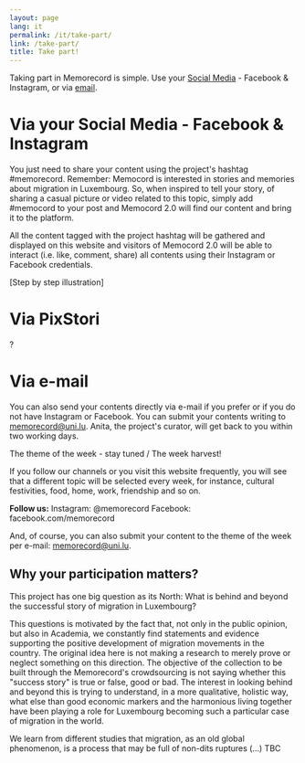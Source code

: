 ```yaml
---
layout: page
lang: it
permalink: /it/take-part/
link: /take-part/
title: Take part!
---
```


Taking part in Memorecord is simple. Use your [Social Media](#social-media) - Facebook & Instagram, or via [email](#email).

<!-- more -->

# Via your Social Media - Facebook & Instagram

You just need to share your content using the project's hashtag #memorecord. Remember: Memocord is interested in stories and memories about migration in Luxembourg. So, when inspired to tell your story, of sharing a casual picture or video related to this topic, simply add #memocord to your post and Memocord 2.0 will find our content and bring it to the platform. 

All the content tagged with the project hashtag will be gathered and displayed on this website and visitors of Memocord 2.0 will be able to interact (i.e. like, comment, share) all contents using their Instagram or Facebook credentials. 

[Step by step illustration] 

# Via PixStori

?

# Via e-mail

You can also send your contents directly via e-mail if you prefer or if you do not have Instagram or Facebook. You can submit your contents writing to memorecord@uni.lu. Anita, the project's curator, will get back to you within two working days. 

The theme of the week - stay tuned / The week harvest! 

If you follow our channels or you visit this website frequently, you will see that a different topic will be selected every week, for instance, cultural festivities, food, home, work, friendship and so on. 

**Follow us:**
Instagram: @memorecord
Facebook: facebook.com/memorecord

And, of course, you can also submit your content to the theme of the week per e-mail: memorecord@uni.lu.

## Why your participation matters?

This project has one big question as its North: What is behind and beyond the successful story of migration in Luxembourg?

This questions is motivated by the fact that, not only in the public opinion, but also in Academia, we constantly find statements and evidence supporting the positive development of migration movements in the country. The original idea here is not making a research to merely prove or neglect something on this direction. The objective of the collection to be built through the Memorecord's crowdsourcing is not saying whether this "success story" is true or false, good or bad. The interest in looking behind and beyond this is trying to understand, in a more qualitative, holistic way, what else than good economic markers and the harmonious living together have been playing a role for Luxembourg becoming such a particular case of migration in the world. 

We learn from different studies that migration, as an old global phenomenon, is a process that may be full of non-dits  ruptures (...) TBC
